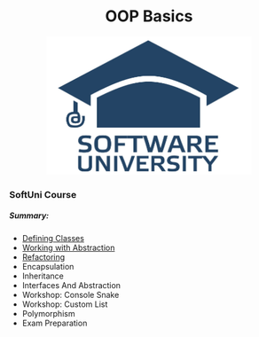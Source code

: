 <h1 align="center">OOP Basics</h1>
<p align="center"><img src="softuniLogo.PNG" alt="SoftUni Logo" width="370" height="250"></p>

<h3>SoftUni Course</h3>

<h5><i>Summary:</i></h5>

<ul>
	<li><a href="https://github.com/Gandjurov/OOP-Basic-CSharp/tree/master/01.DefiningClasses">Defining Classes</a></li>
	<li><a href="https://github.com/Gandjurov/OOP-Basic-CSharp/tree/master/02.WorkingWithAbstraction/WorkingWithAbstraction">Working with Abstraction</a></li>
	<li><a href="https://github.com/Gandjurov/OOP-Basic-CSharp/tree/master/02.WorkingWithAbstraction/Refactoring">Refactoring</a></li>
	<li><a href="https://github.com/Gandjurov/OOP-Basic-CSharp/tree/master/03.Encapsulation"> </a>Encapsulation</li>
	<li><a href="https://github.com/Gandjurov/OOP-Basic-CSharp/tree/master/04.Inheritance"> </a>Inheritance</li>
	<li><a href="https://github.com/Gandjurov/OOP-Basic-CSharp/tree/master/05.InterfacesAndAbstraction"> </a>Interfaces And Abstraction</li>
	<li><a href=" "> </a>Workshop: Console Snake</li>
	<li><a href=" "> </a>Workshop: Custom List</li>
	<li><a href=" "> </a>Polymorphism</li>
	<li><a href=" "> </a>Exam Preparation</li>
</ul>
